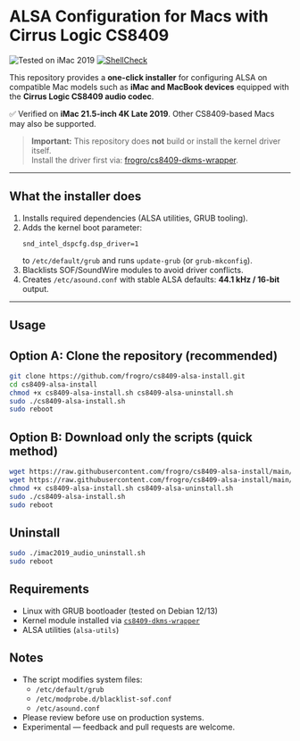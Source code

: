 # ALSA Configuration for Macs with Cirrus Logic CS8409
![Tested on iMac 2019](https://img.shields.io/badge/Tested%20on-iMac%202019-2b90ff?logo=apple&logoColor=white&style=flat-square)
[![ShellCheck](https://img.shields.io/github/actions/workflow/status/frogro/cs8409-alsa-install/main.yml?branch=main&label=ShellCheck&logo=gnu-bash&logoColor=white&style=flat-square)](https://github.com/frogro/cs8409-alsa-install/actions/workflows/main.yml)


This repository provides a **one-click installer** for configuring ALSA on compatible Mac models such as **iMac and MacBook devices** equipped with the **Cirrus Logic CS8409 audio codec**.  

✅ Verified on **iMac 21.5-inch 4K Late 2019**. Other CS8409-based Macs may also be supported.

> **Important:** This repository does **not** build or install the kernel driver itself.  
> Install the driver first via: [frogro/cs8409-dkms-wrapper](https://github.com/frogro/cs8409-dkms-wrapper).

---

## What the installer does

1. Installs required dependencies (ALSA utilities, GRUB tooling).
2. Adds the kernel boot parameter:
   ```
   snd_intel_dspcfg.dsp_driver=1
   ```
   to `/etc/default/grub` and runs `update-grub` (or `grub-mkconfig`).
3. Blacklists SOF/SoundWire modules to avoid driver conflicts.
4. Creates `/etc/asound.conf` with stable ALSA defaults: **44.1 kHz / 16-bit** output.

---

## Usage
## Option A: Clone the repository (recommended)

```bash
git clone https://github.com/frogro/cs8409-alsa-install.git
cd cs8409-alsa-install
chmod +x cs8409-alsa-install.sh cs8409-alsa-uninstall.sh
sudo ./cs8409-alsa-install.sh
sudo reboot
```
## Option B: Download only the scripts (quick method)

```bash
wget https://raw.githubusercontent.com/frogro/cs8409-alsa-install/main/cs8409-alsa-install.sh
wget https://raw.githubusercontent.com/frogro/cs8409-alsa-install/main/cs8409-alsa-uninstall.sh
chmod +x cs8409-alsa-install.sh cs8409-alsa-uninstall.sh
sudo ./cs8409-alsa-install.sh
sudo reboot
```

## Uninstall

```bash
sudo ./imac2019_audio_uninstall.sh
sudo reboot
```

## Requirements

- Linux with GRUB bootloader (tested on Debian 12/13)  
- Kernel module installed via [`cs8409-dkms-wrapper`](https://github.com/frogro/cs8409-dkms-wrapper)  
- ALSA utilities (`alsa-utils`)

## Notes

- The script modifies system files:
  - `/etc/default/grub`
  - `/etc/modprobe.d/blacklist-sof.conf`
  - `/etc/asound.conf`
- Please review before use on production systems.
- Experimental — feedback and pull requests are welcome.

  
